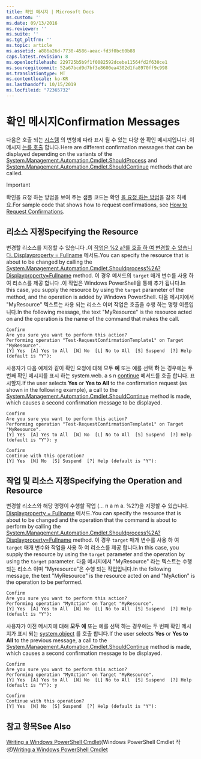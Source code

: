 ```yaml
---
title: 확인 메시지 | Microsoft Docs
ms.custom: ''
ms.date: 09/13/2016
ms.reviewer: ''
ms.suite: ''
ms.tgt_pltfrm: ''
ms.topic: article
ms.assetid: a886a26d-7730-4586-aeac-fd3f0bc60b88
caps.latest.revision: 8
ms.openlocfilehash: 229725b5b9f1f0082592dcebe11564fd2f630ce1
ms.sourcegitcommit: 52a67bcd9d7bf3e8600ea4302d1fa8970ff9c998
ms.translationtype: MT
ms.contentlocale: ko-KR
ms.lasthandoff: 10/15/2019
ms.locfileid: "72365732"
---
```

# <a name="confirmation-messages"></a><span data-ttu-id="fb0ff-102">확인 메시지</span><span class="sxs-lookup"><span data-stu-id="fb0ff-102">Confirmation Messages</span></span>

<span data-ttu-id="fb0ff-103">다음은 호출 되는 [시스템](/dotnet/api/System.Management.Automation.Cmdlet.ShouldProcess) 의 변형에 따라 표시 될 수 있는 다양 한 확인 메시지입니다 .이 메시지 [는를 호출](/dotnet/api/System.Management.Automation.Cmdlet.ShouldContinue) 합니다.</span><span class="sxs-lookup"><span data-stu-id="fb0ff-103">Here are different confirmation messages that can be displayed depending on the variants of the [System.Management.Automation.Cmdlet.ShouldProcess](/dotnet/api/System.Management.Automation.Cmdlet.ShouldProcess) and [System.Management.Automation.Cmdlet.ShouldContinue](/dotnet/api/System.Management.Automation.Cmdlet.ShouldContinue) methods that are called.</span></span>

> [!IMPORTANT]
> <span data-ttu-id="fb0ff-104">확인을 요청 하는 방법을 보여 주는 샘플 코드는 확인 [을 요청 하는 방법](./how-to-request-confirmations.md)을 참조 하세요.</span><span class="sxs-lookup"><span data-stu-id="fb0ff-104">For sample code that shows how to request confirmations, see [How to Request Confirmations](./how-to-request-confirmations.md).</span></span>

## <a name="specifying-the-resource"></a><span data-ttu-id="fb0ff-105">리소스 지정</span><span class="sxs-lookup"><span data-stu-id="fb0ff-105">Specifying the Resource</span></span>

<span data-ttu-id="fb0ff-106">변경할 리소스를 지정할 수 있습니다 .이 [작업은 %2 a?를 호출 하 여 변경할 수 있습니다. Displayproperty = Fullname](/dotnet/api/System.Management.Automation.Cmdlet.ShouldProcess?view=powershellsdk-1.1.0) 메서드.</span><span class="sxs-lookup"><span data-stu-id="fb0ff-106">You can specify the resource that is about to be changed by calling the [System.Management.Automation.Cmdlet.Shouldprocess%2A?Displayproperty=Fullname](/dotnet/api/System.Management.Automation.Cmdlet.ShouldProcess?view=powershellsdk-1.1.0) method.</span></span> <span data-ttu-id="fb0ff-107">이 경우 메서드의 `target` 매개 변수를 사용 하 여 리소스를 제공 합니다 .이 작업은 Windows PowerShell을 통해 추가 됩니다.</span><span class="sxs-lookup"><span data-stu-id="fb0ff-107">In this case, you supply the resource by using the `target` parameter of the method, and the operation is added by Windows PowerShell.</span></span> <span data-ttu-id="fb0ff-108">다음 메시지에서 "MyResource" 텍스트는 사용 되는 리소스 이며 작업은 호출을 수행 하는 명령 이름입니다.</span><span class="sxs-lookup"><span data-stu-id="fb0ff-108">In the following message, the text "MyResource" is the resource acted on and the operation is the name of the command that makes the call.</span></span>

```output
Confirm
Are you sure you want to perform this action?
Performing operation "Test-RequestConfirmationTemplate1" on Target "MyResource".
[Y] Yes  [A] Yes to All  [N] No  [L] No to All  [S] Suspend  [?] Help (default is "Y"):
```

<span data-ttu-id="fb0ff-109">사용자가 다음 예제와 같이 확인 요청에 대해 모두 **예** 또는 예를 선택 **하** 는 경우에는 두 번째 확인 메시지를 표시 하는 system.web. a s n [continue](/dotnet/api/System.Management.Automation.Cmdlet.ShouldContinue) 메서드를 호출 합니다. 표시할지.</span><span class="sxs-lookup"><span data-stu-id="fb0ff-109">If the user selects **Yes** or **Yes to All** to the confirmation request (as shown in the following example), a call to the [System.Management.Automation.Cmdlet.ShouldContinue](/dotnet/api/System.Management.Automation.Cmdlet.ShouldContinue) method is made, which causes a second confirmation message to be displayed.</span></span>

```output
Confirm
Are you sure you want to perform this action?
Performing operation "Test-RequestConfirmationTemplate1" on Target "MyResource".
[Y] Yes  [A] Yes to All  [N] No  [L] No to All  [S] Suspend  [?] Help (default is "Y"): y

Confirm
Continue with this operation?
[Y] Yes  [N] No  [S] Suspend  [?] Help (default is "Y"):
```

## <a name="specifying-the-operation-and-resource"></a><span data-ttu-id="fb0ff-110">작업 및 리소스 지정</span><span class="sxs-lookup"><span data-stu-id="fb0ff-110">Specifying the Operation and Resource</span></span>

<span data-ttu-id="fb0ff-111">변경할 리소스와 해당 명령이 수행할 작업 (... n a m a. %2?)을 지정할 수 있습니다. [ Displayproperty = Fullname](/dotnet/api/System.Management.Automation.Cmdlet.ShouldProcess?view=powershellsdk-1.1.0) 메서드.</span><span class="sxs-lookup"><span data-stu-id="fb0ff-111">You can specify the resource that is about to be changed and the operation that the command is about to perform by calling the [System.Management.Automation.Cmdlet.Shouldprocess%2A?Displayproperty=Fullname](/dotnet/api/System.Management.Automation.Cmdlet.ShouldProcess?view=powershellsdk-1.1.0) method.</span></span> <span data-ttu-id="fb0ff-112">이 경우 `target` 매개 변수를 사용 하 여 `target` 매개 변수와 작업을 사용 하 여 리소스를 제공 합니다.</span><span class="sxs-lookup"><span data-stu-id="fb0ff-112">In this case, you supply the resource by using the `target` parameter and the operation by using the `target` parameter.</span></span> <span data-ttu-id="fb0ff-113">다음 메시지에서 "MyResource" 라는 텍스트는 수행 되는 리소스 이며 "Myresource"은 수행 되는 작업입니다.</span><span class="sxs-lookup"><span data-stu-id="fb0ff-113">In the following message, the text "MyResource" is the resource acted on and "MyAction" is the operation to be performed.</span></span>

```output
Confirm
Are you sure you want to perform this action?
Performing operation "MyAction" on Target "MyResource".
[Y] Yes  [A] Yes to All  [N] No  [L] No to All  [S] Suspend  [?] Help (default is "Y"):
```

<span data-ttu-id="fb0ff-114">사용자가 이전 메시지에 대해 **모두** **예** 또는 예를 선택 하는 경우에는 두 번째 확인 메시지가 표시 되는 [system.object](/dotnet/api/System.Management.Automation.Cmdlet.ShouldContinue) 를 호출 합니다.</span><span class="sxs-lookup"><span data-stu-id="fb0ff-114">If the user selects **Yes** or **Yes to All** to the previous message, a call to the [System.Management.Automation.Cmdlet.ShouldContinue](/dotnet/api/System.Management.Automation.Cmdlet.ShouldContinue) method is made, which causes a second confirmation message to be displayed.</span></span>

```output
Confirm
Are you sure you want to perform this action?
Performing operation "MyAction" on Target "MyResource".
[Y] Yes  [A] Yes to All  [N] No  [L] No to All  [S] Suspend  [?] Help (default is "Y"): y

Confirm
Continue with this operation?
[Y] Yes  [N] No  [S] Suspend  [?] Help (default is "Y"):
```

## <a name="see-also"></a><span data-ttu-id="fb0ff-115">참고 항목</span><span class="sxs-lookup"><span data-stu-id="fb0ff-115">See Also</span></span>

<span data-ttu-id="fb0ff-116">[Writing a Windows PowerShell Cmdlet](./writing-a-windows-powershell-cmdlet.md)(Windows PowerShell Cmdlet 작성)</span><span class="sxs-lookup"><span data-stu-id="fb0ff-116">[Writing a Windows PowerShell Cmdlet](./writing-a-windows-powershell-cmdlet.md)</span></span>

